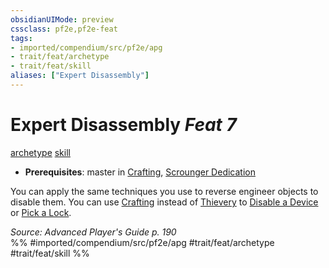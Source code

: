 ```yaml
---
obsidianUIMode: preview
cssclass: pf2e,pf2e-feat
tags:
- imported/compendium/src/pf2e/apg
- trait/feat/archetype
- trait/feat/skill
aliases: ["Expert Disassembly"]
---
```

# Expert Disassembly  *Feat 7*  
[archetype](archetype.md)  [skill](skill.md)  

- **Prerequisites**: master in [Crafting](../skills.md#Crafting), [Scrounger Dedication](scrounger-dedication-apg.md)

You can apply the same techniques you use to reverse engineer objects to disable them. You can use [Crafting](../skills.md#Crafting) instead of [Thievery](../skills.md#Thievery) to [Disable a Device](disable-a-device.md) or [Pick a Lock](pick-a-lock.md).

*Source: Advanced Player's Guide p. 190*  
%% #imported/compendium/src/pf2e/apg #trait/feat/archetype #trait/feat/skill %%